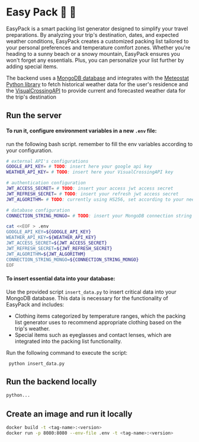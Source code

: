 # Easy Pack :luggage:	:flight_departure:	

EasyPack is a smart packing list generator designed to simplify your travel preparations.
By analyzing your trip's destination, dates, and expected weather conditions, EasyPack creates a customized packing list tailored to your personal preferences and temperature comfort zones.
Whether you're heading to a sunny beach or a snowy mountain, EasyPack ensures you won't forget any essentials.
Plus, you can personalize your list further by adding special items.


The backend uses a [MongoDB database](https://www.mongodb.com/) and integrates with the [Meteostat Python library](https://dev.meteostat.net/python/) to fetch historical weather data for the user's residence and the [VisualCrossingAPI](https://www.visualcrossing.com/) to provide current and forecasted weather data for the trip's destination

## Run the server

#### To run it, configure environment variables in a new `.env` file:
run the following bash script. remember to fill the env variables according to your configuration.

```bash
# external API's configurations
GOOGLE_API_KEY= # TODO: insert here your google api key
WEATHER_API_KEY= # TODO: insert here your VisualCrossingAPI key

# authentication configuration
JWT_ACCESS_SECRET= # TODO: insert your access jwt access secret
JWT_REFRESH_SECRET= # TODO: insert your refresh jwt access secret
JWT_ALGORITHM= # TODO: currently using HS256, set according to your needs

# database configuration
CONNECTION_STRING_MONGO= # TODO: insert your MongoDB connection string

cat <<EOF > .env
GOOGLE_API_KEY=${GOOGLE_API_KEY}
WEATHER_API_KEY=${WEATHER_API_KEY}
JWT_ACCESS_SECRET=${JWT_ACCESS_SECRET}
JWT_REFRESH_SECRET=${JWT_REFRESH_SECRET}
JWT_ALGORITHM=${JWT_ALGORITHM}
CONNECTION_STRING_MONGO=${CONNECTION_STRING_MONGO}
EOF
```
#### To insert essential data into your database:
Use the provided script `insert_data.py` to insert critical data into your MongoDB database. This data is necessary for the functionality of EasyPack and includes:
* Clothing items categorized by temperature ranges, which the packing list generator uses to recommend appropriate clothing based on the trip's weather.
* Special items such as eyeglasses and contact lenses, which are integrated into the packing list functionality.

Run the following command to execute the script:
```
 python insert_data.py
```

## Run the backend locally
```python
python...
```

## Create an image and run it locally
```bash
docker build -t <tag-name>:<version>
docker run -p 8080:8080 --env-file .env -t <tag-name>:<version>
```
